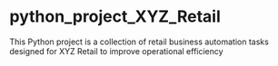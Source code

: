 # python_project_XYZ_Retail
This Python project is a collection of retail business automation tasks designed for XYZ Retail to improve operational efficiency
